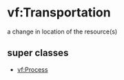 # vf:Transportation

a change in location of the resource(s)

## super classes

* [vf:Process](https://github.com/valueflows/process/blob/master/Process.md)
